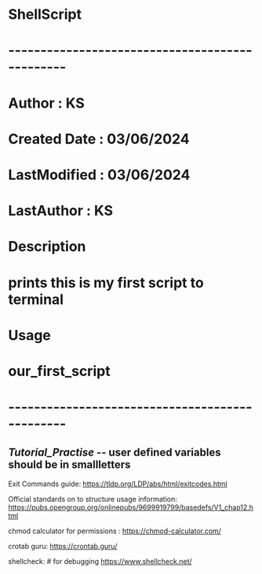 # ShellScript

# -----------------------------------------------
# Author       : KS				
# Created Date : 03/06/2024						 
# LastModified : 03/06/2024						
# LastAuthor   : KS					
#												
# Description									
# prints this is my first script to terminal	
#												
# Usage											
# our_first_script								
# -----------------------------------------------

***Tutorial_Practise***
-- user defined variables should be in smallletters
--

Exit Commands guide:
https://tldp.org/LDP/abs/html/exitcodes.html

Official standards on to structure usage information:
https://pubs.opengroup.org/onlinepubs/9699919799/basedefs/V1_chap12.html

chmod calculator for permissions :
https://chmod-calculator.com/

crotab guru:
https://crontab.guru/

shellcheck: # for debugging
https://www.shellcheck.net/
